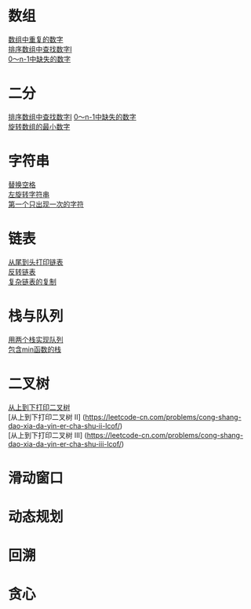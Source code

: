 # 数组
[数组中重复的数字](https://leetcode-cn.com/problems/shu-zu-zhong-zhong-fu-de-shu-zi-lcof/)  
[排序数组中查找数字I](https://leetcode-cn.com/problems/zai-pai-xu-shu-zu-zhong-cha-zhao-shu-zi-lcof/)  
[0～n-1中缺失的数字](https://leetcode-cn.com/problems/que-shi-de-shu-zi-lcof/)  

# 二分
[排序数组中查找数字I](https://leetcode-cn.com/problems/zai-pai-xu-shu-zu-zhong-cha-zhao-shu-zi-lcof/) 
[0～n-1中缺失的数字](https://leetcode-cn.com/problems/que-shi-de-shu-zi-lcof/)  
[旋转数组的最小数字](https://leetcode-cn.com/problems/xuan-zhuan-shu-zu-de-zui-xiao-shu-zi-lcof/)

# 字符串
[替换空格](https://leetcode-cn.com/problems/ti-huan-kong-ge-lcof/)  
[左旋转字符串](https://leetcode-cn.com/problems/zuo-xuan-zhuan-zi-fu-chuan-lcof/)  
[第一个只出现一次的字符](https://leetcode-cn.com/problems/di-yi-ge-zhi-chu-xian-yi-ci-de-zi-fu-lcof/)  

# 链表
[从尾到头打印链表](https://leetcode-cn.com/problems/cong-wei-dao-tou-da-yin-lian-biao-lcof/)  
[反转链表](https://leetcode-cn.com/problems/fan-zhuan-lian-biao-cof/)  
[复杂链表的复制](https://leetcode-cn.com/problems/fu-za-lian-biao-de-fu-zhi-lcof/)  
 
# 栈与队列  
[用两个栈实现队列](https://leetcode-cn.com/problems/yong-liang-ge-zhan-shi-xian-dui-lie-lcof/)  
[包含min函数的栈](https://leetcode-cn.com/problems/bao-han-minhan-shu-de-zhan-lcof/)  

# 二叉树
[从上到下打印二叉树](https://leetcode-cn.com/problems/cong-shang-dao-xia-da-yin-er-cha-shu-lcof/)  
[从上到下打印二叉树 II] (https://leetcode-cn.com/problems/cong-shang-dao-xia-da-yin-er-cha-shu-ii-lcof/)  
[从上到下打印二叉树 III] (https://leetcode-cn.com/problems/cong-shang-dao-xia-da-yin-er-cha-shu-iii-lcof/)


# 滑动窗口


# 动态规划

# 回溯


# 贪心
